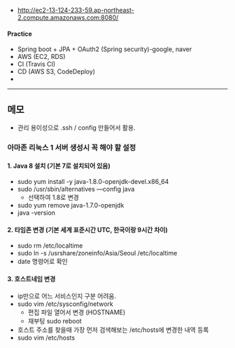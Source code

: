 - http://ec2-13-124-233-59.ap-northeast-2.compute.amazonaws.com:8080/

#### Practice 
- Spring boot + JPA + OAuth2 (Spring security)-google, naver
- AWS (EC2, RDS)
- CI (Travis CI)
- CD (AWS S3, CodeDeploy)
- 





-----
## 메모

- 관리 용이성으로 .ssh / config 만들어서 활용.

### 아마존 리눅스 1 서버 생성시 꼭 해야 할 설정

#### 1. Java 8 설치 (기본 7로 설치되어 있음)
- sudo yum install -y java-1.8.0-openjdk-devel.x86_64
- sudo /usr/sbin/alternatives —config java
  - 선택하여 1.8로 변경
- sudo yum remove java-1.7.0-openjdk
- java -version


#### 2. 타임존 변경 (기본 세계 표준시간 UTC, 한국이랑 9시간 차이)
- sudo rm /etc/localtime
- sudo ln -s /usrshare/zoneinfo/Asia/Seoul /etc/localtime
- date 명령어로 확인
    
    
#### 3. 호스트네임 변경 
- ip만으로 어느 서비스인지 구분 어려움.
- sudo vim /etc/sysconfig/network
  - 편집 파일 열어서 변경 (HOSTNAME)
  - 재부팅 sudo reboot
- 호스트 주소를 찾을때 가장 먼저 검색해보는 /etc/hosts에 변경한 내역 등록
- sudo vim /etc/hosts
  